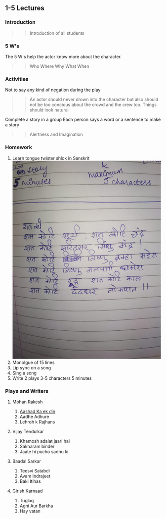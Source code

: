 ## 1-5 Lectures

### Introduction
>>Introduction of all students

### 5 W's
The 5 W's help the actor know more about the character.
>>Who
>>Where
>>Why
>>What
>>When

### Activities
Not to say any kind of negation during the play
>>An actor should never drown into the character but also should not be too concious about the crowd and the crew too.
>>Things should look natural

Complete a story in a group
Each person says a word or a sentence to make a story
>>Alertness and Imagination

### Homework
1. Learn tongue twister shlok in Sanskrit
        ![](img/shlok.jpeg)    
2. Monolgue of 15 lines
3. Lip sync on a song
4. Sing a song
5. Write 2 plays
    3-5 characters 5 minutes

### Plays and Writers
1. Mohan Rakesh
    1. [Aashad Ka ek din]()
    2. Aadhe Adhure
    3. Lehroh k Rajhans

2. Vijay Tendulkar
    1. Khamosh adalat jaari hai
    2. Sakharam binder
    3. Jaate hi pucho sadhu ki

3. Baadal Sarkar
    1. Teesvi Satabdi
    2. Avam Indrajeet
    3. Baki Itihas

4. Girish Karnaad
    1. Tuglaq
    2. Agni Aur Barkha
    3. Hay vatan
